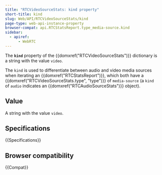 ```yaml
---
title: "RTCVideoSourceStats: kind property"
short-title: kind
slug: Web/API/RTCVideoSourceStats/kind
page-type: web-api-instance-property
browser-compat: api.RTCStatsReport.type_media-source.kind
sidebar:
  - apiref:
      - WebRTC
---
```


The **`kind`** property of the {{domxref("RTCVideoSourceStats")}} dictionary is a string with the value `video`.

The `kind` is used to differentiate between audio and video media sources when iterating an {{domxref("RTCStatsReport")}}, which both have a {{domxref("RTCVideoSourceStats.type", "type")}} of `media-source` (a `kind` of `audio` indicates an {{domxref("RTCAudioSourceStats")}} object).

## Value

A string with the value `video`.

## Specifications

{{Specifications}}

## Browser compatibility

{{Compat}}
